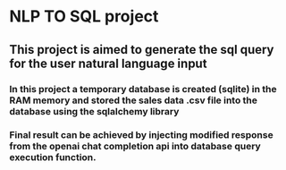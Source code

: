 # NLP TO SQL project

## This project is aimed to generate the sql query for the user natural language input

### In this project a temporary database is created (sqlite) in the RAM memory and stored the sales data .csv file into the database using the sqlalchemy library

### Final result can be achieved by injecting modified response from the openai chat completion api into database query execution function.
